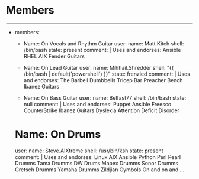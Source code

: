 # Members
---
- members:
  - Name: On Vocals and Rhythm Guitar
    user:
      name: Matt.Kitch
      shell: /bin/bash
      state: present
      comment: |
          Uses and endorses:
          Ansible
          RHEL
          AIX
          Fender Guitars       

  - Name: On Lead Guitar
    user:
      name: Mihhail.Shredder
      shell: "{{ /bin/bash | default('powershell') }}"
      state: frenzied
      comment: |
          Uses and endorses:
          The Barbell
          Dumbbells
          Tricep Bar
          Preacher Bench
          Ibanez Guitars

  - Name: On Bass Guitar
    user:
      name: Belfast77
      shell: /bin/bash
      state: null
      comment: |
          Uses and endorses:
            Puppet
            Ansible
            Freesco
            CounterStrike
            Ibanez Guitars
            Dyslexia
            Attention Deficit Disorder

  # Name: On Drums
    user:
      name: Steve.AIXtreme
      shell: /usr/bin/ksh
      state: present      
      comment: |
          Uses and endorses:
            Linux
            AIX
            Ansible
            Python
            Perl
            Pearl Drumms
            Tama Drumms
            DW Drums
            Mapex Drumms
            Sonor Drumms
            Gretsch Drumms
            Yamaha Drumms
            Zildjian Cymbols
            On and on and ....
